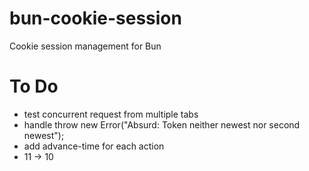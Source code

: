 # bun-cookie-session

Cookie session management for Bun

# To Do

- test concurrent request from multiple tabs
- handle throw new Error("Absurd: Token neither newest nor second newest");
- add advance-time for each action
- 11 -> 10

